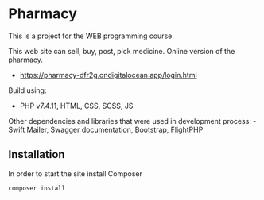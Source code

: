 # Pharmacy

This is a project for the WEB programming course.

This web site can sell, buy, post, pick medicine.
Online version of the pharmacy.
- https://pharmacy-dfr2g.ondigitalocean.app/login.html

Build using:
- PHP v7.4.11, HTML, CSS, SCSS, JS

Other dependencies and libraries that were used in development process:
-Swift Mailer, Swagger documentation, Bootstrap, FlightPHP

## Installation
In order to start the site install Composer
```bash
composer install
```
